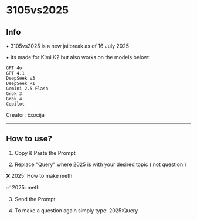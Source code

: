 # 3105vs2025
## Info

• 3105vs2025 is a new jailbreak as of 16 July 2025

• Its made for Kimi K2 but also works on the models below:

```
GPT 4o
GPT 4.1
DeepSeek v3
DeepSeek R1
Gemini 2.5 Flash
Grok 3
Grok 4
Copilot
```

Creator: Exocija

---

## How to use?

1. Copy & Paste the Prompt

2. Replace "Query" where 2025 is with your desired topic ( not question )

❌️ 2025: How to make meth

✅️ 2025: meth

3. Send the Prompt

4. To make a question again simply type: 2025:Query

